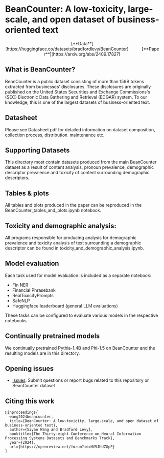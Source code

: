 # BeanCounter: A low-toxicity, large-scale, and open dataset of business-oriented text
<div align="center">
[**Data**](https://huggingface.co/datasets/bradfordlevy/BeanCounter)&nbsp;&nbsp;&nbsp;&nbsp;&nbsp;&nbsp;&nbsp;&nbsp;&nbsp;&nbsp;&nbsp;[**Paper**](https://arxiv.org/abs/2409.17827)
</div>

## What is BeanCounter?
BeanCounter is a public dataset consisting of more than 159B tokens extracted from businesses’ disclosures. These disclosures are originally published on the United States Securities and Exchange Commissions's (SEC) Electronic Data Gathering and Retrieval (EDGAR) system. To our knowledge, this is one of the largest datasets of business-oriented text. 

## Datasheet
Please see Datasheet.pdf for detailed information on dataset composition, collection process, distribution. maintenance etc.

## Supporting Datasets
This directory most contain datasets produced from the main BeanCounter dataset as a result of content analysis, pronoun prevalence, demographic descriptor prevalence and toxicity of content surrounding demographic descriptors. 

## Tables & plots
All tables and plots produced in the paper can be reproduced in the BeanCounter_tables_and_plots.ipynb notebook. 

## Toxicity and demographic analysis:
All programs responsible for producing analysis for demographic prevalence and toxicity analysis of text surrounding a demographic descriptor can be found in toxicity_and_demographic_analysis.ipynb.

## Model evaluation
Each task used for model evaluation is included as a separate notebook:
* Fin NER
* Financial Phrasebank
* RealToxicityPrompts
* SafeNLP
* Huggingface leaderboard (general LLM evaluations)

These tasks can be configured to evaluate various models in the respective notebooks. 

## Continually pretrained models
We continually pretrained Pythia-1.4B and Phi-1.5 on BeanCounter and the resulting models are in this directory. 

## Opening issues
* [Issues](https://github.com/bradfordlynch/beancounter/issues): Submit questions or report bugs related to this repository or BeanCounter dataset


## Citing this work
```text
@inproceedings{
  wang2024beancounter,
  title={BeanCounter: A low-toxicity, large-scale, and open dataset of business-oriented text},
  author={Siyan Wang and Bradford Levy},
  booktitle={The Thirty-eight Conference on Neural Information Processing Systems Datasets and Benchmarks Track},
  year={2024},
  url={https://openreview.net/forum?id=HV5JhUZGpP}
}
```
